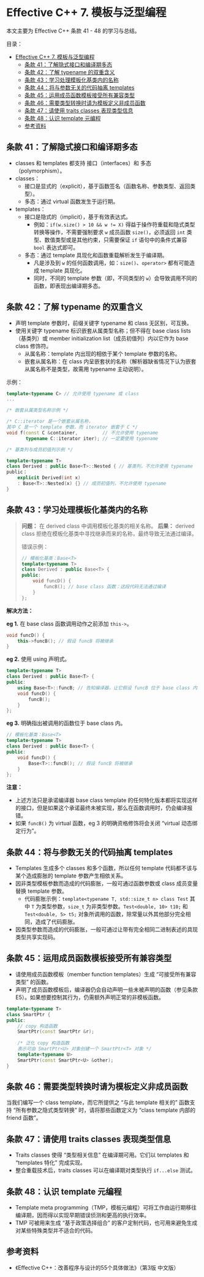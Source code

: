 # Effective C++ 7. 模板与泛型编程

本文主要为 Effective C++ 条款 41 - 48 的学习与总结。

目录：

- [Effective C++ 7. 模板与泛型编程](#effective-c-7-模板与泛型编程)
  - [条款 41：了解隐式接口和编译期多态](#条款-41了解隐式接口和编译期多态)
  - [条款 42：了解 typename 的双重含义](#条款-42了解-typename-的双重含义)
  - [条款 43：学习处理模板化基类内的名称](#条款-43学习处理模板化基类内的名称)
  - [条款 44：将与参数无关的代码抽离 templates](#条款-44将与参数无关的代码抽离-templates)
  - [条款 45：运用成员函数模板接受所有兼容类型](#条款-45运用成员函数模板接受所有兼容类型)
  - [条款 46：需要类型转换时请为模板定义非成员函数](#条款-46需要类型转换时请为模板定义非成员函数)
  - [条款 47：请使用 traits classes 表现类型信息](#条款-47请使用-traits-classes-表现类型信息)
  - [条款 48：认识 template 元编程](#条款-48认识-template-元编程)
  - [参考资料](#参考资料)

## 条款 41：了解隐式接口和编译期多态

* classes 和 templates 都支持 接口（interfaces）和 多态（polymorphism）。
* classes：
  * 接口是显式的（explicit），基于函数签名（函数名称、参数类型、返回类型）。
  * 多态：通过 virtual 函数发生于运行期。
* templates：
  * 接口是隐式的（implicit），基于有效表达式。
    * 例如：`if(w.size() > 10 && w != X)` 得益于操作符重载和隐式类型转换等操作，不需要强制要求 `w` 成员函数 `size()`，必须返回 `int` 类型、数值类型或是其他约束，只需要保证 `if` 语句中的条件式兼容 `bool` 表达式即可。
  * 多态：通过 template 具现化和函数重载解析发生于编译期。
    * 凡是涉及到 `w` 的任何函数调用，如：`size()`、`operator>` 都有可能造成 template 具现化。
    * 同时，不同的 template 参数（即，不同类型的 `w`）会导致调用不同的函数，即表现出编译期多态。

## 条款 42：了解 typename 的双重含义

* 声明 template 参数时，前缀关键字 typename 和 class 无区别，可互换。
* 使用关键字 typename 标识嵌套从属类型名称；但不得在 base class lists（基类列）或 member initialization list（成员初值列）内以它作为 base class 修饰符。
  * 从属名称：template 内出现的相依于某个 template 参数的名称。
  * 嵌套从属名称：在 class 内呈嵌套状的名称（解析器缺省情况下认为嵌套从属名称不是类型，故需用 typename 主动说明）。

示例：

```C++
template<typename C> // 允许使用 typename 或 class
...

/* 嵌套从属类型名称示例 */

/* C::iterator 是一个嵌套从属名称，
其中 C 是一个 template 参数，而 iterator 嵌套于 C */
void f(const C &container,         // 不允许使用 typename 
       typename C::iterator iter); // 一定要使用 typename

/* 基类列与成员初值列示例 */

template<typename T>
class Derived : public Base<T>::Nested { // 基类列，不允许使用 typename
public：
    explicit Derived(int x) 
    : Base<T>::Nested(x) {} // 成员初值列，不允许使用 typename
}
```

## 条款 43：学习处理模板化基类内的名称

> **问题：** 在 derived class 中调用模板化基类的相关名称。
> **后果：** derived class 拒绝在模板化基类中寻找继承而来的名称，最终导致无法通过编译。
>
> 错误示例：
>
> ```C++
> // 模板化基类：Base<T>
> template<typename T>
> class Derived : public Base<T> {
> public:
>     void funcD() {
>         funcB(); // base class 函数：这段代码无法通过编译
>     }
> };
>```

**解决方法：**

**eg 1.** 在 base class 函数调用动作之前添加 `this->`。

```C++
void funcD() {
    this->funcB(); // 假设 funcB 将被继承
}
```

**eg 2.** 使用 using 声明式。

```C++
template<typename T>
class Derived : public Base<T> {
public:
    using Base<T>::funcB; // 告知编译器，让它假设 funcB 位于 base class 内
    void funcD() {
        funcB();
    }
};
```

**eg 3.** 明确指出被调用的函数位于 base class 内。

```C++
// 模板化基类：Base<T>
template<typename T>
class Derived : public Base<T> {
public:
    void funcD() {
        Base<T>::funcB(); // 假设 funcB 将被继承
    }
};
```

**注意：**

* 上述方法只是承诺编译器 base class template 的任何特化版本都将实现这样的接口，但是如果这个承诺最终未被实现，那么在函数调用时，仍会编译报错。
* 如果 `funcB()` 为 virtual 函数，eg 3 的明确资格修饰将会关闭 “virtual 动态绑定行为”。

## 条款 44：将与参数无关的代码抽离 templates

* Templates 生成多个 classes 和多个函数，所以任何 template 代码都不该与某个造成膨胀的 template 参数产生相依关系。
* 因非类型模板参数而造成的代码膨胀，一般可通过函数参数或 class 成员变量替换 template 参数。
  * 代码膨胀示例：`template<typename T, std::size_t n> class Test` 其中 `T` 为类型参数，`size_t` 为非类型参数。`Test<double, 10> t10;` 和 `Test<double, 5> t5;` 对象所调用的函数，除常量以外其他部分完全相同，造成了代码膨胀。
* 因类型参数而造成的代码膨胀，一般可通过让带有完全相同二进制表述的具现类型共享实现码。

## 条款 45：运用成员函数模板接受所有兼容类型

* 请使用成员函数模板（member function templates）生成 “可接受所有兼容类型” 的函数。
* 声明了成员函数模板后，编译器仍会自动声明一些未被声明的函数（参见条款 E5）。如果想要控制其行为，仍需额外声明正常的非模板函数。

```C++
template<typename T>
class SmartPtr {
public:
    // copy 构造函数
    SmartPtr(const SmartPtr &r);
    
    /* 泛化 copy 构造函数
    表示可由 SmartPtr<U> 对象创建一个 SmartPtr<T> 对象 */
    template<typename U>
    SmartPtr(const SmartPtr<U> &other); 
}
```

## 条款 46：需要类型转换时请为模板定义非成员函数

当我们编写一个 class template，而它所提供之 “与此 template 相关的” 函数支持 “所有参数之隐式类型转换” 时，请将那些函数定义为 “class template 内部的 friend 函数”。

## 条款 47：请使用 traits classes 表现类型信息

* Traits classes 使得 “类型相关信息” 在编译期可用。它们以 templates 和 “templates 特化” 完成实现。
* 整合重载技术后，traits classes 可以在编译期对类型执行 `if...else` 测试。

## 条款 48：认识 template 元编程

* Template meta programming（TMP，模板元编程）可将工作由运行期移往编译期，因而得以实现早期错误侦测和更高的执行效率。
* TMP 可被用来生成 “基于政策选择组合” 的客户定制代码，也可用来避免生成对某些特殊类型并不适合的代码。

## 参考资料

* 《Effective C++：改善程序与设计的55个具体做法》（第3版 中文版）
